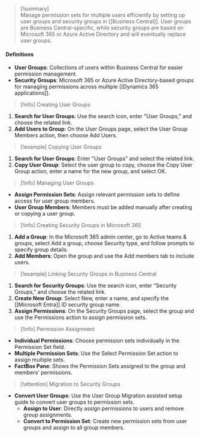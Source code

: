 
>[!summary]  
Manage permission sets for multiple users efficiently by setting up user groups and security groups in [[Business Central]]. User groups are Business Central-specific, while security groups are based on Microsoft 365 or Azure Active Directory and will eventually replace user groups.

#### Definitions
- **User Groups**: Collections of users within Business Central for easier permission management.
- **Security Groups**: Microsoft 365 or Azure Active Directory-based groups for managing permissions across multiple [[Dynamics 365 applications]].

>[!info] Creating User Groups

1. **Search for User Groups**: Use the search icon, enter "User Groups," and choose the related link.
2. **Add Users to Group**: On the User Groups page, select the User Group Members action, then choose Add Users.

>[!example] Copying User Groups

1. **Search for User Groups**: Enter "User Groups" and select the related link.
2. **Copy User Group**: Select the user group to copy, choose the Copy User Group action, enter a name for the new group, and select OK.

>[!info] Managing User Groups

- **Assign Permission Sets**: Assign relevant permission sets to define access for user group members.
- **User Group Members**: Members must be added manually after creating or copying a user group.

>[!info] Creating Security Groups in Microsoft 365

1. **Add a Group**: In the Microsoft 365 admin center, go to Active teams & groups, select Add a group, choose Security type, and follow prompts to specify group details.
2. **Add Members**: Open the group and use the Add members tab to include users.

>[!example] Linking Security Groups in Business Central

1. **Search for Security Groups**: Use the search icon, enter "Security Groups," and choose the related link.
2. **Create New Group**: Select New, enter a name, and specify the [[Microsoft Entra]] ID security group name.
3. **Assign Permissions**: On the Security Groups page, select the group and use the Permissions action to assign permission sets.

>[!info] Permission Assignment

- **Individual Permissions**: Choose permission sets individually in the Permission Set field.
- **Multiple Permission Sets**: Use the Select Permission Set action to assign multiple sets.
- **FactBox Pane**: Shows the Permission Sets assigned to the group and members' permissions.

>[!attention] Migration to Security Groups

- **Convert User Groups**: Use the User Group Migration assisted setup guide to convert user groups to permission sets.
    - **Assign to User**: Directly assign permissions to users and remove group assignments.
    - **Convert to Permission Set**: Create new permission sets from user groups and assign to all group members.